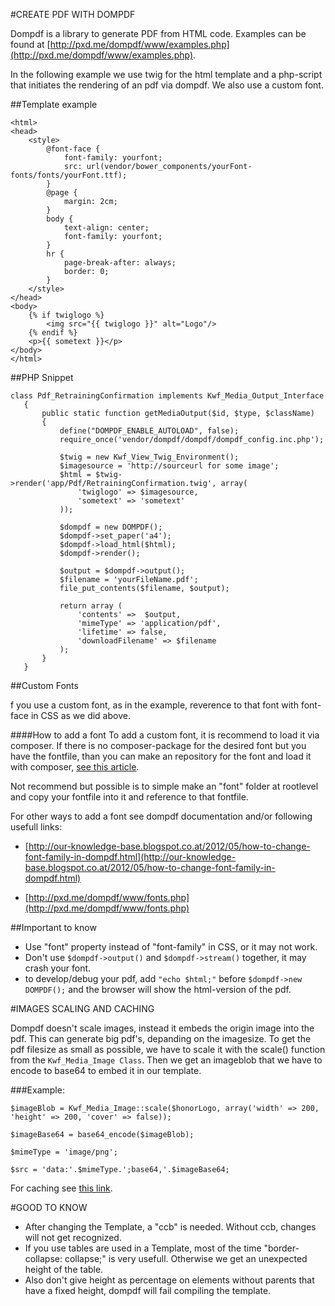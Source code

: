 #CREATE PDF WITH DOMPDF

Dompdf is a library to generate PDF from HTML code. Examples can be found at [http://pxd.me/dompdf/www/examples.php](http://pxd.me/dompdf/www/examples.php).

In the following example we use twig for the html template and a php-script 
that initiates the rendering of an pdf via dompdf. We also use a custom font.


##Template example

    <html>
    <head>
        <style>
            @font-face {
                font-family: yourfont;
                src: url(vendor/bower_components/yourFont-fonts/fonts/yourFont.ttf);
            }
            @page {
                margin: 2cm;
            }
            body {
                text-align: center;
                font-family: yourfont;
            }
            hr {
                page-break-after: always;
                border: 0;
            }
        </style>
    </head>
    <body>
        {% if twiglogo %}
            <img src="{{ twiglogo }}" alt="Logo"/>
        {% endif %}
        <p>{{ sometext }}</p>
    </body>
    </html>
    
    
##PHP Snippet
   
    class Pdf_RetrainingConfirmation implements Kwf_Media_Output_Interface
       {
           public static function getMediaOutput($id, $type, $className)
           {
               define("DOMPDF_ENABLE_AUTOLOAD", false);
               require_once('vendor/dompdf/dompdf/dompdf_config.inc.php');
        
               $twig = new Kwf_View_Twig_Environment();
               $imagesource = 'http://sourceurl for some image';
               $html = $twig->render('app/Pdf/RetrainingConfirmation.twig', array(
                   'twiglogo' => $imagesource,
                   'sometext' => 'sometext'
               ));
        
               $dompdf = new DOMPDF();
               $dompdf->set_paper('a4');
               $dompdf->load_html($html);
               $dompdf->render();
        
               $output = $dompdf->output();
               $filename = 'yourFileName.pdf';
               file_put_contents($filename, $output);
        
               return array (
                   'contents' =>  $output,
                   'mimeType' => 'application/pdf',
                   'lifetime' => false,
                   'downloadFilename' => $filename
               );
           }
       }   
       
       
##Custom Fonts
      
f you use a custom font, as in the example, reverence to that font with font-face in CSS as we did above. 

####How to add a font
To add a custom font, it is recommend to load it via composer. If there is no composer-package for the 
desired font but you have the fontfile, than you can make an repository for the font and load it with composer, 
[see this article](../development/intern/private-fonts-repository.md).


Not recommend but possible is to simple make an "font" folder at rootlevel and copy your fontfile into it and 
reference to that fontfile.

For other ways to add a font see dompdf documentation and/or following usefull links:

* [http://our-knowledge-base.blogspot.co.at/2012/05/how-to-change-font-family-in-dompdf.html](http://our-knowledge-base.blogspot.co.at/2012/05/how-to-change-font-family-in-dompdf.html)

* [http://pxd.me/dompdf/www/fonts.php](http://pxd.me/dompdf/www/fonts.php)


##Important to know

* Use "font" property instead of "font-family" in CSS, or it may not work.
* Don't use `$dompdf->output()` and `$dompdf->stream()` together, it may crash your font.
* to develop/debug your pdf, add `"echo $html;"` before `$dompdf->new DOMPDF();` and the browser will show the html-version 
    of the pdf.
    
#IMAGES SCALING AND CACHING

Dompdf doesn't scale images, instead it embeds the origin image into the pdf. This can generate big pdf's, 
depanding on the imagesize. To get the pdf filesize as small as possible, we have to scale it with the scale() function 
from the `Kwf_Media_Image Class`. Then we get an imageblob that we have to encode to base64 to embed it in our template.

###Example:

    $imageBlob = Kwf_Media_Image::scale($honorLogo, array('width' => 200, 'height' => 200, 'cover' => false));
     
    $imageBase64 = base64_encode($imageBlob);
     
    $mimeType = 'image/png';
     
    $src = 'data:'.$mimeType.';base64,'.$imageBase64;
    
For caching see [this link](caching/caches.md).


#GOOD TO KNOW

* After changing the Template, a "ccb" is needed. Without ccb, changes will not get recognized.
* If you use tables are used in a Template, most of the time "border-collapse: collapse;" is very usefull. 
Otherwise we get an unexpected height of the table.
* Also don't give height as percentage on elements without parents that have a fixed height, dompdf will fail 
compiling the template.